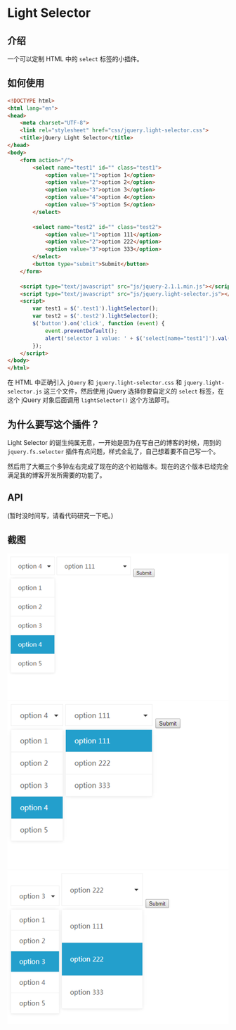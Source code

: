 # Light Selector

## 介绍

一个可以定制 HTML 中的 `select` 标签的小插件。

## 如何使用

```html
<!DOCTYPE html>
<html lang="en">
<head>
    <meta charset="UTF-8">
    <link rel="stylesheet" href="css/jquery.light-selector.css">
    <title>jQuery Light Selector</title>
</head>
<body>
    <form action="/">
        <select name="test1" id="" class="test1">
            <option value="1">option 1</option>
            <option value="2">option 2</option>
            <option value="3">option 3</option>
            <option value="4">option 4</option>
            <option value="5">option 5</option>
        </select>

        <select name="test2" id="" class="test2">
            <option value="1">option 111</option>
            <option value="2">option 222</option>
            <option value="3">option 333</option>
        </select>
        <button type="submit">Submit</button>
    </form>

    <script type="text/javascript" src="js/jquery-2.1.1.min.js"></script>
    <script type="text/javascript" src="js/jquery.light-selector.js"></script>
    <script>
        var test1 = $('.test1').lightSelector();
        var test2 = $('.test2').lightSelector();
        $('button').on('click', function (event) {
            event.preventDefault();
            alert('selector 1 value: ' + $('select[name="test1"]').val() + ', selector 2 value: ' + $('select[name="test2"]').val());
        });
    </script>
</body>
</html>
```

在 HTML 中正确引入 `jQuery` 和 `jquery.light-selector.css` 和 `jquery.light-selector.js` 这三个文件，然后使用 jQuery 选择你要自定义的 `select` 标签，在这个 jQuery 对象后面调用 `lightSelector()` 这个方法即可。

## 为什么要写这个插件？

Light Selector 的诞生纯属无意，一开始是因为在写自己的博客的时候，用到的 `jquery.fs.selecter` 插件有点问题，样式全乱了，自己想着要不自己写一个。

然后用了大概三个多钟左右完成了现在的这个初始版本。现在的这个版本已经完全满足我的博客开发所需要的功能了。

## API

(暂时没时间写，请看代码研究一下吧。)

## 截图

![](screenshoot/jquery.ls.1.png)
![](screenshoot/jquery.ls.2.png)
![](screenshoot/jquery.ls.3.png)